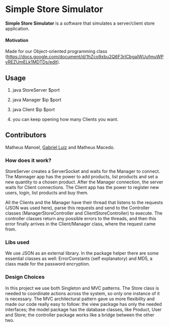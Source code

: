 Simple Store Simulator
======
**Simple Store Simulator** is a software that simulates a server/client store application. 

#### Motivation
Made for our Object-oriented programming class (https://docs.google.com/document/d/1hZco9xbu2Q6F3rICbgalWUufmuWPvREZUmELk1MDTDs/edit).

## Usage
1) java StoreServer $port

2) java Manager $ip $port

3) java Client $ip $port

4) you can keep opening how many Clients you want.

## Contributors
Matheus Manoel, [Gabriel Luiz](https://github.com/gabrielludy) and Matheus Macedo.

### How does it work?
StoreServer creates a ServerSocket and waits for the Manager to connect. The Mannager app has the power to add products, list products and set a new quantity to a chosen product. After the Manager connection, the server waits for Client connections. The Client app has the power to register new users, login, list products and buy them.

All the Clients and the Manager have their thread that listens to the requests (JSON was used here), parse this requests and send to the Controller classes (ManagerStoreController and ClientStoreController) to execute. The controller classes return any possible errors to the threads, and then this error finally arrives in the Client/Manager class, where the request came from.

### Libs used
We use JSON as an external library. In the package helper there are some essential classes as well: ErrorConstants (self explanatory) and MD5, a class made for the password encryption.

### Design Choices
In this project we use both Singleton and MVC patterns. The Store class is needed to coordinate actions across the
system, so only one instance of it is necessary. The MVC architectural pattern gave us more flexibility and made our code
really easy to follow: the view package has only the needed interfaces; the model package has the database classes, like
Product, User and Store; the controller package works like a bridge between the other two.
